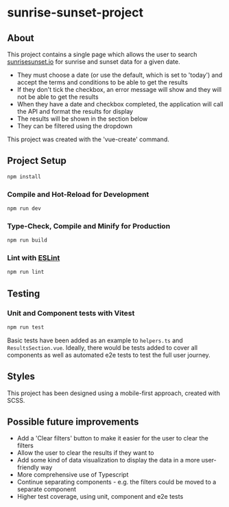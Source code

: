 # sunrise-sunset-project

## About

This project contains a single page which allows the user to search [sunrisesunset.io](https://sunrisesunset.io/) for sunrise and sunset data for a given date. 
* They must choose a date (or use the default, which is set to 'today') and accept the terms and conditions to be able to get the results
* If they don't tick the checkbox, an error message will show and they will not be able to get the results
* When they have a date and checkbox completed, the application will call the API and format the results for display
* The results will be shown in the section below
* They can be filtered using the dropdown

This project was created with the 'vue-create' command.

## Project Setup

```sh
npm install
```

### Compile and Hot-Reload for Development

```sh
npm run dev
```

### Type-Check, Compile and Minify for Production

```sh
npm run build
```

### Lint with [ESLint](https://eslint.org/)

```sh
npm run lint
```

## Testing

### Unit and Component tests with Vitest

```sh
npm run test
```

Basic tests have been added as an example to `helpers.ts` and `ResultsSection.vue`. Ideally, there would be tests added to cover all components as well as automated e2e tests to test the full user journey.

## Styles
This project has been designed using a mobile-first approach, created with SCSS.

## Possible future improvements

* Add a 'Clear filters' button to make it easier for the user to clear the filters
* Allow the user to clear the results if they want to
* Add some kind of data visualization to display the data in a more user-friendly way
* More comprehensive use of Typescript
* Continue separating components - e.g. the filters could be moved to a separate component
* Higher test coverage, using unit, component and e2e tests